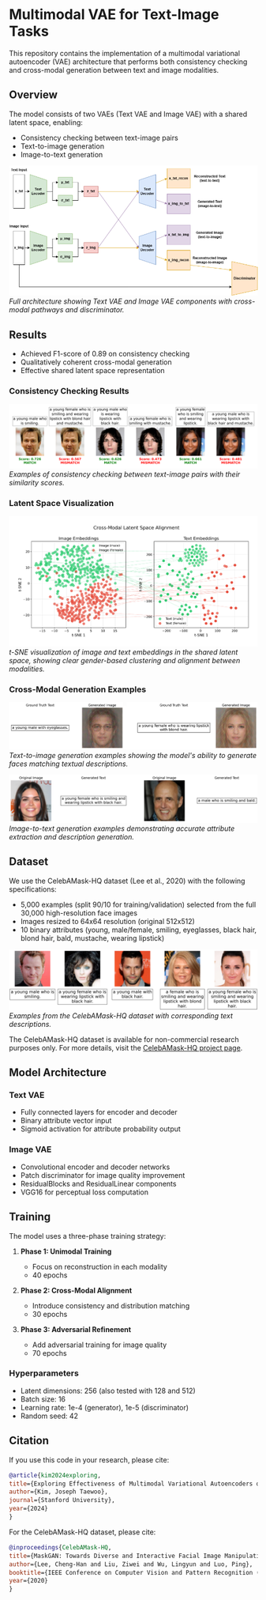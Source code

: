 # Multimodal VAE for Text-Image Tasks

This repository contains the implementation of a multimodal variational autoencoder (VAE) architecture that performs both consistency checking and cross-modal generation between text and image modalities.

## Overview

The model consists of two VAEs (Text VAE and Image VAE) with a shared latent space, enabling:
- Consistency checking between text-image pairs
- Text-to-image generation
- Image-to-text generation

![Model Architecture](assets/full-architecture.png)
*Full architecture showing Text VAE and Image VAE components with cross-modal pathways and discriminator.*

## Results
- Achieved F1-score of 0.89 on consistency checking
- Qualitatively coherent cross-modal generation
- Effective shared latent space representation

### Consistency Checking Results
![Consistency Checking](assets/consistency_pairs.png)
*Examples of consistency checking between text-image pairs with their similarity scores.*

### Latent Space Visualization
![Latent Space Alignment](assets/paired_tsne_2d_gender.png)
*t-SNE visualization of image and text embeddings in the shared latent space, showing clear gender-based clustering and alignment between modalities.*

### Cross-Modal Generation Examples
![Text to Image Generation](assets/text-to-image.png)
*Text-to-image generation examples showing the model's ability to generate faces matching textual descriptions.*

![Image to Text Generation](assets/image-to-text.png)
*Image-to-text generation examples demonstrating accurate attribute extraction and description generation.*

## Dataset

We use the CelebAMask-HQ dataset (Lee et al., 2020) with the following specifications:
- 5,000 examples (split 90/10 for training/validation) selected from the full 30,000 high-resolution face images
- Images resized to 64x64 resolution (original 512x512)
- 10 binary attributes (young, male/female, smiling, eyeglasses, black hair, blond hair, bald, mustache, wearing lipstick)

![Dataset Examples](assets/random_dataset_examples.png)
*Examples from the CelebAMask-HQ dataset with corresponding text descriptions.*

The CelebAMask-HQ dataset is available for non-commercial research purposes only. For more details, visit the [CelebAMask-HQ project page](https://mmlab.ie.cuhk.edu.hk/projects/CelebA/CelebAMask_HQ.html).

## Model Architecture

### Text VAE
- Fully connected layers for encoder and decoder
- Binary attribute vector input
- Sigmoid activation for attribute probability output

### Image VAE
- Convolutional encoder and decoder networks
- Patch discriminator for image quality improvement
- ResidualBlocks and ResidualLinear components
- VGG16 for perceptual loss computation

## Training

The model uses a three-phase training strategy:

1. **Phase 1: Unimodal Training**
   - Focus on reconstruction in each modality
   - 40 epochs

2. **Phase 2: Cross-Modal Alignment**
   - Introduce consistency and distribution matching
   - 30 epochs

3. **Phase 3: Adversarial Refinement**
   - Add adversarial training for image quality
   - 70 epochs

### Hyperparameters
- Latent dimensions: 256 (also tested with 128 and 512)
- Batch size: 16
- Learning rate: 1e-4 (generator), 1e-5 (discriminator)
- Random seed: 42

## Citation

If you use this code in your research, please cite:

```bibtex
@article{kim2024exploring,
title={Exploring Effectiveness of Multimodal Variational Autoencoders on Text-Image Tasks},
author={Kim, Joseph Taewoo},
journal={Stanford University},
year={2024}
}
```

For the CelebAMask-HQ dataset, please cite:
```bibtex
@inproceedings{CelebAMask-HQ,
title={MaskGAN: Towards Diverse and Interactive Facial Image Manipulation},
author={Lee, Cheng-Han and Liu, Ziwei and Wu, Lingyun and Luo, Ping},
booktitle={IEEE Conference on Computer Vision and Pattern Recognition (CVPR)},
year={2020}
}
```
